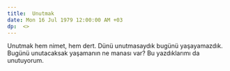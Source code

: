 ```yaml
---
title:  Unutmak 
date: Mon 16 Jul 1979 12:00:00 AM +03 
dp:  <>
---
```



Unutmak hem nimet, hem dert. Dünü unutmasaydık bugünü
yaşayamazdık. Bugünü unutacaksak yaşamanın ne manası var? Bu
yazdıklarımı da unutuyorum. 
